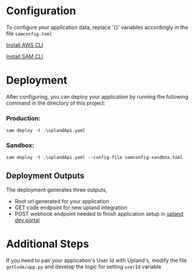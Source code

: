 # Configuration

To configure your application data, replace '{}' variables accordingly in the file `samconfig.toml`

[Install AWS CLI](https://docs.aws.amazon.com/pt_br/cli/latest/userguide/getting-started-install.html)

[Install SAM CLI](https://docs.aws.amazon.com/serverless-application-model/latest/developerguide/install-sam-cli.html)

# Deployment

After configuring, you can deploy your application by running the following command in the directory of this project:

### Production:

`sam deploy -t .\uplandApi.yaml`

### Sandbox:

`sam deploy -t .\uplandApi.yaml --config-file samconfig-sandbox.toml`

## Deployment Outputs

The deployment generates three outputs, 
- Root url generated for your application
- GET code endpoint for new upland integration
- POST webhook endpoint needed to finish application setup in [upland dev portal](https://developer.upland.me/)

# Additional Steps

If you need to pair your application's User Id with Upland's, modify the file `getCode/app.py` and develop the logic for setting `userId` variable